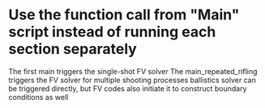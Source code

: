 # Use the function call from "Main" script instead of running each section separately #
The first main triggers the single-shot FV solver
The main_repeated_rifling triggers the FV solver for multiple shooting processes
ballistics solver can be triggered directly, but FV codes also initiate it to construct boundary conditions as well
